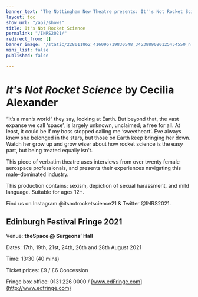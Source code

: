 ```yaml
---
banner_text: 'The Nottingham New Theatre presents: It''s Not Rocket Science'
layout: toc
show_url: "/api/shows"
title: It's Not Rocket Science
permalink: "/INRS2021/"
redirect_from: []
banner_image: "/static/228011862_416096719830548_3453889080125454550_n.png"
mini_list: false
published: false

---
```

# _It's Not Rocket Science_ by Cecilia Alexander 

“It’s a man’s world” they say, looking at Earth. But beyond that, the vast expanse we call ‘space’, is largely unknown, unclaimed; a free for all. At least, it could be if my boss stopped calling me ‘sweetheart’. Eve always knew she belonged in the stars, but those on Earth keep bringing her down. Watch her grow up and grow wiser about how rocket science is the easy part, but being treated equally isn’t.

This piece of verbatim theatre uses interviews from over twenty female aerospace professionals, and presents their experiences navigating this male-dominated industry.

This production contains: sexism, depiction of sexual harassment, and mild language. Suitable for ages 12+.

Find us on Instagram @itsnotrocketscience21 & Twitter @INRS2021.

## Edinburgh Festival Fringe 2021

Venue: **theSpace @ Surgeons’ Hall**

Dates: 17th, 19th, 21st, 24th, 26th and 28th August 2021

Time: 13:30 (40 mins)

Ticket prices: £9 / £6 Concession

Fringe box office: 0131 226 0000 / [www.edFringe.com](http://www.edfringe.com)